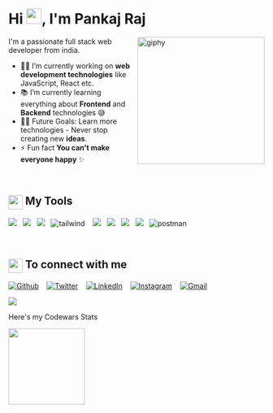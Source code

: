 <h1 align="left">Hi <img src="https://raw.githubusercontent.com/MartinHeinz/MartinHeinz/master/wave.gif" width="30px">, I'm Pankaj Raj</h1>
<!-- <img align='right' src="https://media.giphy.com/media/M9gbBd9nbDrOTu1Mqx/giphy.gif" width="220" alt="giphy"> -->
<img align='right' src="https://bit.ly/3lruk77" width="250" alt="giphy">
I'm a passionate full stack web developer from india.

<br/>

- 👨‍💻 I’m currently working on **web development technologies** like JavaScript, React etc.
- 📚 I’m currently learning everything about **Frontend** and **Backend** technologies 😅
- 💪🏼 Future Goals: Learn more technologies - Never stop creating new **ideas**.
- ⚡ Fun fact **You can't make everyone happy** ✨

</br>

<!-- ## 🚀 Languages and Tools: -->
<summary><h2><img src="https://emojis.slackmojis.com/emojis/images/1471045839/793/computerrage.gif?1471045839" align="center"
                width="28" /> My Tools</h2></summary>
<!--  <hr/> -->

<p>
            <img src="https://img.shields.io/badge/html5%20-%23e34f26.svg?&style=for-the-badge&logo=html5&logoColor=white" />&nbsp;&nbsp;
            <img src="https://img.shields.io/badge/CSS3-1572B6?&style=for-the-badge&logo=css3&logoColor=white" />&nbsp;&nbsp;
            <img src="https://img.shields.io/badge/JavaScript-F7DF1E?style=for-the-badge&logo=javascript&logoColor=black" />&nbsp;&nbsp;
            <img src="https://img.shields.io/badge/Tailwind_CSS-38B2AC?style=for-the-badge&logo=tailwind-css&logoColor=white" alt="tailwind"/> &nbsp;&nbsp; 
            <img src="https://img.shields.io/badge/MongoDB-4EA94B?style=for-the-badge&logo=mongodb&logoColor=white" />&nbsp;&nbsp;
            <img src="https://img.shields.io/badge/Express.js-000000?style=for-the-badge&logo=express&logoColor=white" />&nbsp;&nbsp;
            <img src="https://img.shields.io/badge/Node.js-339933?style=for-the-badge&logo=nodedotjs&logoColor=white" />&nbsp;&nbsp;
            <img src="https://img.shields.io/badge/npm-CB3837?style=for-the-badge&logo=npm&logoColor=white" />&nbsp;&nbsp;
            <img src="https://img.shields.io/badge/Postman-FF6C37?style=for-the-badge&logo=Postman&logoColor=white" alt="postman"/>
</p>

<!-- <br/> -->


</br>

<summary><h2><img src="https://emojis.slackmojis.com/emojis/images/1579216111/7550/pikachu_wave.gif?1579216111" align="center"
                width="28" /> To connect with me</h2></summary>
<!--                <hr/> -->

<!-- <h3>Where to find me</h3> -->
<p>
<a href="https://github.com/ipankaj07" target="_blank"><img alt="Github" src="https://img.shields.io/badge/GitHub-%2312100E.svg?&style=for-the-badge&logo=Github&logoColor=white" /></a> &nbsp;&nbsp; <a href="https://twitter.com/udocudown" target="_blank"><img alt="Twitter" src="https://img.shields.io/badge/twitter-%231DA1F2.svg?&style=for-the-badge&logo=twitter&logoColor=white" /></a> &nbsp;&nbsp;  <a href="https://www.linkedin.com/in/pankaj-raj-9032311ba/" target="_blank"><img alt="LinkedIn" src="https://img.shields.io/badge/linkedin-%230077B5.svg?&style=for-the-badge&logo=linkedin&logoColor=white" /></a> &nbsp;&nbsp;  
<a href="https://www.instagram.com/ipankaj.raj" target="_blank" ><img alt="Instagram" src = "https://img.shields.io/badge/Instagram-E4405F?style=for-the-badge&logo=instagram&logoColor=white"></a> &nbsp;&nbsp;  <a href="mailto:praj4936@gmail.com" target="_blank"><img alt="Gmail" src="https://img.shields.io/badge/Gmail-D14836?style=for-the-badge&logo=gmail&logoColor=white" /></a>

</p>

<!-- <a href="https://github.com/ipankaj07/github-profile-views-counter">
    <img src="https://komarev.com/ghpvc/?username=ipankaj07">
</a> -->
<img src = "https://estruyf-github.azurewebsites.net/api/VisitorHit?user=ipankaj07&repo=Bgstatic&countColorcountColor&countColor=%237B1E7B">

<!-- </br> -->

<p> Here's my Codewars Stats </p>
<img src = "https://www.codewars.com/users/Ipankaj07/badges/micro"  width= "150">

